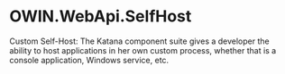 # OWIN.WebApi.SelfHost
Custom Self-Host: The Katana component suite gives a developer the ability to host applications in her own custom process, whether that is a console application, Windows service, etc. 
